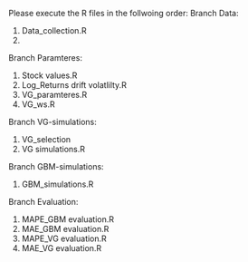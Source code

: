 Please execute the R files in the follwoing order:
Branch Data:
1. Data_collection.R
2. 
Branch Paramteres:
1. Stock values.R
2. Log_Returns drift volatlilty.R
3. VG_paramteres.R
4. VG_ws.R
   
Branch VG-simulations:
1. VG_selection
2. VG simulations.R

Branch GBM-simulations:
1. GBM_simulations.R

Branch Evaluation:
1. MAPE_GBM evaluation.R
2. MAE_GBM evaluation.R
3. MAPE_VG evaluation.R
4. MAE_VG evaluation.R
